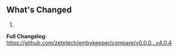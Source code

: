 ## What's Changed

1.

**Full Changelog**: https://github.com/zetxtech/embykeeper/compare/v0.0.0...v4.0.4
